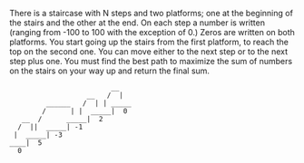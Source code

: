 There is a staircase with N steps and two platforms; one at the beginning of the stairs and the other at the end. 
On each step a number is written (ranging from -100 to 100 with the exception of 0.) 
Zeros are written on both platforms. 
You start going up the stairs from the first platform, to reach the top on the second one. 
You can move either to the next step or to the next step plus one. 
You must find the best path to maximize the sum of numbers on the stairs on your way up and return the final sum.

```      
                         __
                   __   /  |
         ______   /  | | _____
        /      | |  _____|  0
   __  /      _____|  2 
  /  ||  _____| -1
 |  _____| -3
____|  5
  0  
```
